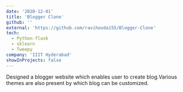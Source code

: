 ```yaml
---
date: '2020-12-01'
title: 'Blogger Clone'
github: ''
external: 'https://github.com/ravihooda155/Blogger-Clone'
tech:
  - Python-flask
  - sklearn
  - Tweepy
company: 'IIIT Hyderabad'
showInProjects: false
---
```


Designed a blogger website which enables user to create blog.Various themes are also present by which blog can be customized.
